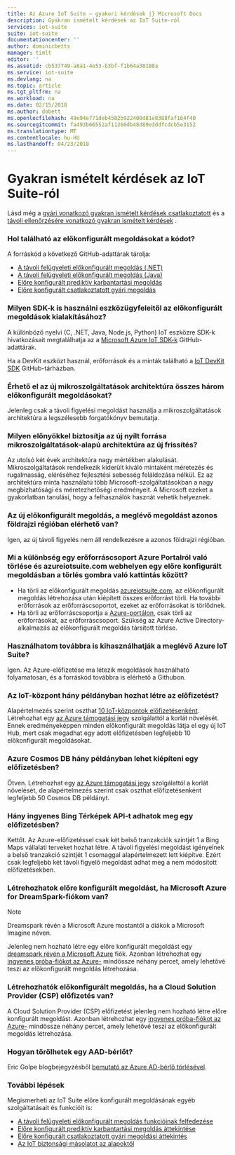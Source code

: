 ```yaml
---
title: Az Azure IoT Suite – gyakori kérdések |} Microsoft Docs
description: Gyakran ismételt kérdések az IoT Suite-ról
services: iot-suite
suite: iot-suite
documentationcenter: ''
author: dominicbetts
manager: timlt
editor: ''
ms.assetid: cb537749-a8a1-4e53-b3bf-f1b64a38188a
ms.service: iot-suite
ms.devlang: na
ms.topic: article
ms.tgt_pltfrm: na
ms.workload: na
ms.date: 02/15/2018
ms.author: dobett
ms.openlocfilehash: 49e94e771deb4582b922400d81e8388faf164f40
ms.sourcegitcommit: fa493b66552af11260db48d89e3ddfcdcb5e3152
ms.translationtype: MT
ms.contentlocale: hu-HU
ms.lasthandoff: 04/23/2018
---
```

# <a name="frequently-asked-questions-for-iot-suite"></a>Gyakran ismételt kérdések az IoT Suite-ról

Lásd még a [gyári vonatkozó gyakran ismételt kérdések csatlakoztatott](iot-suite-faq-cf.md) és a [távoli ellenőrzésére vonatkozó gyakran ismételt kérdések](iot-suite-faq-rm-v2.md) .

### <a name="where-can-i-find-the-source-code-for-the-preconfigured-solutions"></a>Hol található az előkonfigurált megoldásokat a kódot?

A forráskód a következő GitHub-adattárak tárolja:

* [A távoli felügyeleti előkonfigurált megoldás (.NET)](https://github.com/Azure/azure-iot-pcs-remote-monitoring-dotnet)
* [A távoli felügyeleti előkonfigurált megoldás (Java)](https://github.com/Azure/azure-iot-pcs-remote-monitoring-java)
* [Előre konfigurált prediktív karbantartási megoldás](https://github.com/Azure/azure-iot-predictive-maintenance)
* [Előre konfigurált csatlakoztatott gyári megoldás](https://github.com/Azure/azure-iot-connected-factory)

### <a name="what-sdks-can-i-use-to-develop-device-clients-for-the-preconfigured-solutions"></a>Milyen SDK-k is használni eszközügyfeleitől az előkonfigurált megoldások kialakításához?

A különböző nyelvi (C, .NET, Java, Node.js, Python) IoT eszközre SDK-k hivatkozásait megtalálhatja az a [Microsoft Azure IoT SDK-k](https://github.com/Azure/azure-iot-sdks) GitHub-adattárak.

Ha a DevKit eszközt használ, erőforrások és a minták található a [IoT DevKit SDK](https://github.com/Microsoft/devkit-sdk) GitHub-tárházban.

### <a name="is-the-new-microservices-architecture-available-for-all-the-three-preconfigured-solutions"></a>Érhető el az új mikroszolgáltatások architektúra összes három előkonfigurált megoldásokat?

Jelenleg csak a távoli figyelési megoldást használja a mikroszolgáltatások architektúra a legszélesebb forgatókönyv bemutatja.

### <a name="what-advantages-does-the-new-open-sourced-microservices-based-architecture-provide-in-the-new-update"></a>Milyen előnyökkel biztosítja az új nyílt forrása mikroszolgáltatások-alapú architektúra az új frissítés?

Az utolsó két évek architektúra nagy mértékben alakulását. Mikroszolgáltatások rendelkezik kiderült kiváló mintaként méretezés és rugalmasság, eléréséhez fejlesztési sebesség feláldozása nélkül. Ez az architektúra minta használatú több Microsoft-szolgáltatásokban a nagy megbízhatósági és méretezhetőségi eredményeit. A Microsoft ezeket a gyakorlatban tanulási, hogy a felhasználók hasznát vehetik helyeznek.

### <a name="is-the-new-preconfigured-solution-available-in-the-same-geographic-region-as-the-existing-solution"></a>Az új előkonfigurált megoldás, a meglévő megoldást azonos földrajzi régióban elérhető van?

Igen, az új távoli figyelés nem áll rendelkezésre a azonos földrajzi régióban.

### <a name="whats-the-difference-between-deleting-a-resource-group-in-the-azure-portal-and-clicking-delete-on-a-preconfigured-solution-in-azureiotsuitecom"></a>Mi a különbség egy erőforráscsoport Azure Portalról való törlése és azureiotsuite.com webhelyen egy előre konfigurált megoldásban a törlés gombra való kattintás között?

* Ha törli az előkonfigurált megoldás [azureiotsuite.com](https://www.azureiotsuite.com/), az előkonfigurált megoldás létrehozása után kiépített összes erőforrást törli. Ha további erőforrások az erőforráscsoportot, ezeket az erőforrásokat is törlődnek.
* Ha törli az erőforráscsoportja a [Azure-portálon](https://portal.azure.com), csak törli az erőforrásokat, az erőforráscsoport. Szükség az Azure Active Directory-alkalmazás az előkonfigurált megoldás társított törlése.

### <a name="can-i-continue-to-leverage-my-existing-investments-in-azure-iot-suite"></a>Használhatom továbbra is kihasználhatják a meglévő Azure IoT Suite?

Igen. Az Azure-előfizetése ma létezik megoldások használható folyamatosan, és a forráskód továbbra is elérhető a Githubon.

### <a name="how-many-iot-hub-instances-can-i-provision-in-a-subscription"></a>Az IoT-központ hány példányban hozhat létre az előfizetést?

Alapértelmezés szerint oszthat [10 IoT-központok előfizetésenként](../azure-subscription-service-limits.md#iot-hub-limits). Létrehozhat egy [az Azure támogatási jegy](https://portal.azure.com/#blade/Microsoft_Azure_Support/HelpAndSupportBlade) szolgálattól a korlát növelését. Ennek eredményeképpen minden előkonfigurált megoldás látja el egy új IoT Hub, mert csak megadhat egy adott előfizetésben legfeljebb 10 előkonfigurált megoldásokat.

### <a name="how-many-azure-cosmos-db-instances-can-i-provision-in-a-subscription"></a>Azure Cosmos DB hány példányban lehet kiépíteni egy előfizetésben?

Ötven. Létrehozhat egy [az Azure támogatási jegy](https://portal.azure.com/#blade/Microsoft_Azure_Support/HelpAndSupportBlade) szolgálattól a korlát növelését, de alapértelmezés szerint csak oszthat előfizetésenként legfeljebb 50 Cosmos DB példányt.

### <a name="how-many-free-bing-maps-apis-can-i-provision-in-a-subscription"></a>Hány ingyenes Bing Térképek API-t adhatok meg egy előfizetésben?

Kettőt. Az Azure-előfizetéssel csak két belső tranzakciók szintjét 1 a Bing Maps vállalati terveket hozhat létre. A távoli figyelési megoldást igényelnek a belső tranzakció szintjét 1 csomaggal alapértelmezett lett kiépítve. Ezért csak legfeljebb két távoli figyelő megoldást adhat meg a nem módosított előfizetésekben.

### <a name="can-i-create-a-preconfigured-solution-if-i-have-microsoft-azure-for-dreamspark"></a>Létrehozhatok előre konfigurált megoldást, ha Microsoft Azure for DreamSpark-fiókom van?

> [!NOTE]
> Dreamspark révén a Microsoft Azure mostantól a diákok a Microsoft Imagine néven.

Jelenleg nem hozható létre egy előre konfigurált megoldást egy [dreamspark révén a Microsoft Azure](https://azure.microsoft.com/pricing/member-offers/imagine/) fiók. Azonban létrehozhat egy [ingyenes próba-fiókot az Azure-](https://azure.microsoft.com/free/) mindössze néhány percet, amely lehetővé teszi az előkonfigurált megoldás létrehozása.

### <a name="can-i-create-a-preconfigured-solution-if-i-have-cloud-solution-provider-csp-subscription"></a>Létrehozhatók előkonfigurált megoldás, ha a Cloud Solution Provider (CSP) előfizetés van?

A Cloud Solution Provider (CSP) előfizetést jelenleg nem hozható létre előre konfigurált megoldást. Azonban létrehozhat egy [ingyenes próba-fiókot az Azure-](https://azure.microsoft.com/free/) mindössze néhány percet, amely lehetővé teszi az előkonfigurált megoldás létrehozása.

### <a name="how-do-i-delete-an-aad-tenant"></a>Hogyan törölhetek egy AAD-bérlőt?

Eric Golpe blogbejegyzésből [bemutató az Azure AD-bérlő törlésével](http://blogs.msdn.com/b/ericgolpe/archive/2015/04/30/walkthrough-of-deleting-an-azure-ad-tenant.aspx).

### <a name="next-steps"></a>További lépések

Megismerheti az IoT Suite előre konfigurált megoldásának egyéb szolgáltatásait és funkcióit is:

* [A távoli felügyeleti előkonfigurált megoldás funkcióinak felfedezése](iot-suite-remote-monitoring-explore.md)
* [Előre konfigurált prediktív karbantartási megoldás áttekintése](iot-suite-predictive-overview.md)
* [Előre konfigurált csatlakoztatott gyári megoldási áttekintés](iot-suite-connected-factory-overview.md)
* [Az IoT biztonsági másolatot az alapoktól](securing-iot-ground-up.md)